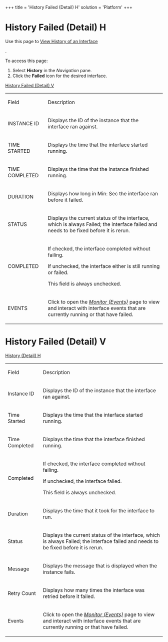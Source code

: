 +++
title = 'History Failed (Detail) H'
solution = 'Platform'
+++

# History Failed (Detail) H

<div class="use">

Use this page to [View History of an
Interface](../Use_Cases/View_History_of_an_Interface.htm)

.

</div>

To access this page:

1.  Select **History** in the *Navigation* pane.
2.  Click the **Failed** icon for the desired interface.

[History Failed (Detail) V](#HistoryFailedDetailedV)

<table>
<tbody>
<tr class="odd">
<td><p>Field</p></td>
<td><p>Description</p></td>
</tr>
<tr class="even">
<td><p>INSTANCE ID</p></td>
<td><p>Displays the ID of the instance that the interface ran against.</p></td>
</tr>
<tr class="odd">
<td><p>TIME STARTED</p></td>
<td><p>Displays the time that the interface started running.</p></td>
</tr>
<tr class="even">
<td><p>TIME COMPLETED</p></td>
<td><p>Displays the time that the instance finished running.</p></td>
</tr>
<tr class="odd">
<td><p>DURATION</p></td>
<td><p>Displays how long in Min: Sec the interface ran before it failed. </p></td>
</tr>
<tr class="even">
<td><p>STATUS</p></td>
<td><p>Displays the current status of the interface, which is always Failed; the interface failed and needs to be fixed before it is rerun.</p></td>
</tr>
<tr class="odd">
<td><p>COMPLETED</p></td>
<td><p>If checked, the interface completed without failing.</p>
<p>If unchecked, the interface either is still running or failed.</p>
<p>This field is always unchecked.</p></td>
</tr>
<tr class="even">
<td><p>EVENTS</p></td>
<td><p>Click to open the <em><a href="Monitor_Events.htm">Monitor (Events)</a></em> page to view and interact with interface events that are currently running or that have failed.</p></td>
</tr>
</tbody>
</table>

# <span id="HistoryFailedDetailedV"></span> History Failed (Detail) V

[History (Detail) H](#HistoryFailedDetailedH)

<table>
<tbody>
<tr class="odd">
<td><p>Field</p></td>
<td><p>Description</p></td>
</tr>
<tr class="even">
<td><p>Instance ID</p></td>
<td><p>Displays the ID of the instance that the interface ran against.</p></td>
</tr>
<tr class="odd">
<td><p>Time Started</p></td>
<td><p>Displays the time that the interface started running.</p></td>
</tr>
<tr class="even">
<td><p>Time Completed</p></td>
<td><p>Displays the time that the interface finished running.</p></td>
</tr>
<tr class="odd">
<td><p>Completed</p></td>
<td><p>If checked, the interface completed without failing.</p>
<p>If unchecked, the interface failed.</p>
<p>This field is always unchecked.</p></td>
</tr>
<tr class="even">
<td><p>Duration</p></td>
<td><p>Displays the time that it took for the interface to run.</p></td>
</tr>
<tr class="odd">
<td><p>Status</p></td>
<td><p>Displays the current status of the interface, which is always Failed; the interface failed and needs to be fixed before it is rerun.</p></td>
</tr>
<tr class="even">
<td><p>Message</p></td>
<td><p>Displays the message that is displayed when the instance fails.</p></td>
</tr>
<tr class="odd">
<td><p>Retry Count</p></td>
<td><p>Displays how many times the interface was retried before it failed.</p></td>
</tr>
<tr class="even">
<td><p>Events</p></td>
<td><p>Click to open the <em><a href="Monitor_Events.htm">Monitor (Events)</a></em> page to view and interact with interface events that are currently running or that have failed.</p></td>
</tr>
</tbody>
</table>
